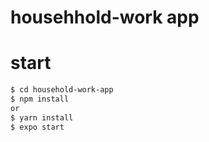 # househhold-work app

# start
```bash
$ cd household-work-app
$ npm install
or
$ yarn install
$ expo start
```

